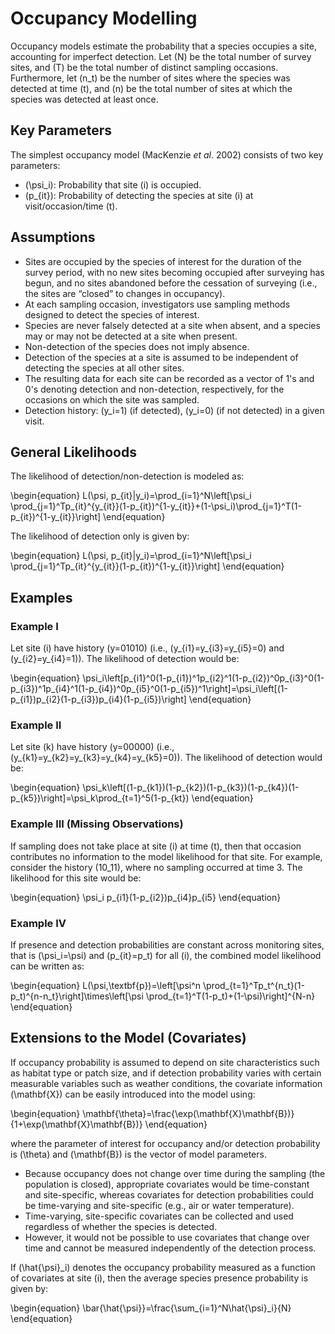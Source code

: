 # Occupancy Modelling

Occupancy models estimate the probability that a species occupies a site, accounting for imperfect detection. Let \(N\) be the total number of survey sites, and \(T\) be the total number of distinct sampling occasions. Furthermore, let \(n_t\) be the number of sites where the species was detected at time \(t\), and \(n\) be the total number of sites at which the species was detected at least once.

## Key Parameters

The simplest occupancy model (MacKenzie _et al_. 2002) consists of two key parameters:

- \(\psi_i\): Probability that site \(i\) is occupied.
- \(p_{it}\): Probability of detecting the species at site \(i\) at visit/occasion/time \(t\).

## Assumptions

- Sites are occupied by the species of interest for the duration of the survey period, with no new sites becoming occupied after surveying has begun, and no sites abandoned before the cessation of surveying (i.e., the sites are “closed” to changes in occupancy).
- At each sampling occasion, investigators use sampling methods designed to detect the species of interest.
- Species are never falsely detected at a site when absent, and a species may or may not be detected at a site when present.
- Non-detection of the species does not imply absence.
- Detection of the species at a site is assumed to be independent of detecting the species at all other sites.
- The resulting data for each site can be recorded as a vector of 1's and 0's denoting detection and non-detection, respectively, for the occasions on which the site was sampled.
- Detection history: \(y_i=1\) (if detected), \(y_i=0\) (if not detected) in a given visit.

## General Likelihoods

The likelihood of detection/non-detection is modeled as:

\begin{equation}
L(\psi, p_{it}|y_i)=\prod_{i=1}^N\left[\psi_i \prod_{j=1}^Tp_{it}^{y_{it}}(1-p_{it})^{1-y_{it}}+(1-\psi_i)\prod_{j=1}^T(1-p_{it})^{1-y_{it}}\right]
\end{equation}

The likelihood of detection only is given by:

\begin{equation}
L(\psi, p_{it}|y_i)=\prod_{i=1}^N\left[\psi_i \prod_{j=1}^Tp_{it}^{y_{it}}(1-p_{it})^{1-y_{it}}\right]
\end{equation}

## Examples

### Example I

Let site \(i\) have history \(y=01010\) (i.e., \(y_{i1}=y_{i3}=y_{i5}=0\) and \(y_{i2}=y_{i4}=1\)). The likelihood of detection would be:

\begin{equation}
\psi_i\left[p_{i1}^0(1-p_{i1})^1p_{i2}^1(1-p_{i2})^0p_{i3}^0(1-p_{i3})^1p_{i4}^1(1-p_{i4})^0p_{i5}^0(1-p_{i5})^1\right]=\psi_i\left[(1-p_{i1})p_{i2}(1-p_{i3})p_{i4}(1-p_{i5})\right]
\end{equation}

### Example II

Let site \(k\) have history \(y=00000\) (i.e., \(y_{k1}=y_{k2}=y_{k3}=y_{k4}=y_{k5}=0\)). The likelihood of detection would be:

\begin{equation}
\psi_k\left[(1-p_{k1})(1-p_{k2})(1-p_{k3})(1-p_{k4})(1-p_{k5})\right]=\psi_k\prod_{t=1}^5(1-p_{kt})
\end{equation}

### Example III (Missing Observations)

If sampling does not take place at site \(i\) at time \(t\), then that occasion contributes no information to the model likelihood for that site. For example, consider the history \(10\_11\), where no sampling occurred at time 3. The likelihood for this site would be:

\begin{equation}
\psi_i p_{i1}(1-p_{i2})p_{i4}p_{i5}
\end{equation}

### Example IV

If presence and detection probabilities are constant across monitoring sites, that is \(\psi_i=\psi\) and \(p_{it}=p_t\) for all \(i\), the combined model likelihood can be written as:

\begin{equation}
L(\psi,\textbf{p})=\left[\psi^n \prod_{t=1}^Tp_t^{n_t}(1-p_t)^{n-n_t}\right]\times\left[\psi \prod_{t=1}^T(1-p_t)+(1-\psi)\right]^{N-n}
\end{equation}

## Extensions to the Model (Covariates)

If occupancy probability is assumed to depend on site characteristics such as habitat type or patch size, and if detection probability varies with certain measurable variables such as weather conditions, the covariate information \(\mathbf{X}\) can be easily introduced into the model using:

\begin{equation}
\mathbf{\theta}=\frac{\exp(\mathbf{X}\mathbf{B})}{1+\exp(\mathbf{X}\mathbf{B})}
\end{equation}

where the parameter of interest for occupancy and/or detection probability is \(\theta\) and \(\mathbf{B}\) is the vector of model parameters.

- Because occupancy does not change over time during the sampling (the population is closed), appropriate covariates would be time-constant and site-specific, whereas covariates for detection probabilities could be time-varying and site-specific (e.g., air or water temperature).
- Time-varying, site-specific covariates can be collected and used regardless of whether the species is detected.
- However, it would not be possible to use covariates that change over time and cannot be measured independently of the detection process.

If \(\hat{\psi}_i\) denotes the occupancy probability measured as a function of covariates at site \(i\), then the average species presence probability is given by:

\begin{equation}
\bar{\hat{\psi}}=\frac{\sum_{i=1}^N\hat{\psi}_i}{N}
\end{equation}
